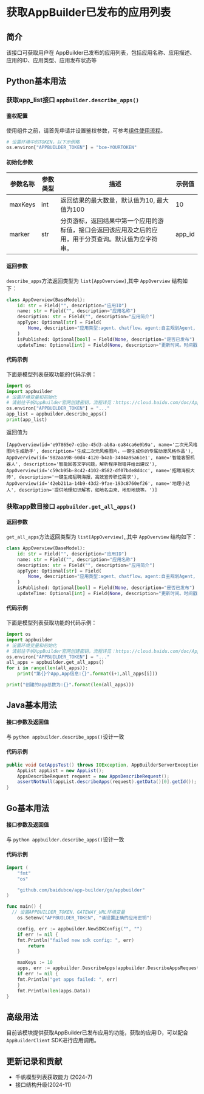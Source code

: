 # 获取AppBuilder已发布的应用列表

## 简介
该接口可获取用户在 AppBuilder已发布的应用列表，包括应用名称、应用描述、应用的ID、应用类型、应用发布状态等

## Python基本用法

### 获取app_list接口 `appbuilder.describe_apps()`

#### 鉴权配置
使用组件之前，请首先申请并设置鉴权参数，可参考[组件使用流程](https://cloud.baidu.com/doc/AppBuilder/s/Olq6grrt6#1%E3%80%81%E5%88%9B%E5%BB%BA%E5%AF%86%E9%92%A5)。
```python
# 设置环境中的TOKEN，以下示例略
os.environ["APPBUILDER_TOKEN"] = "bce-YOURTOKEN"
```

#### 初始化参数

| 参数名称       | 参数类型   | 描述      | 示例值        |
|------------|--------|---------|------------|
| maxKeys | int | 返回结果的最大数量，默认值为10, 最大值为100 | 10 |
| marker | str | 分页游标，返回结果中第一个应用的游标值，接口会返回该应用及之后的应用，用于分页查询。默认值为空字符串。 | app_id |

#### 返回参数

`describe_apps`方法返回类型为 `list[AppOverview]`,其中 `AppOverview` 结构如下：

```python
class AppOverview(BaseModel):
    id: str = Field("", description="应用ID")
    name: str = Field("", description="应用名称")
    description: str = Field("", description="应用简介")
    appType: Optional[str] = Field(
        None, description="应用类型:agent、chatflow。agent:自主规划Agent, chatflow:工作流Agent。"
    )
    isPublished: Optional[bool] = Field(None, description="是否已发布")
    updateTime: Optional[int] = Field(None, description="更新时间。时间戳，单位秒")
```


#### 代码示例
下面是模型列表获取功能的代码示例：

```python
import os
import appbuilder
# 设置环境变量和初始化
# 请前往千帆AppBuilder官网创建密钥，流程详见：https://cloud.baidu.com/doc/AppBuilder/s/Olq6grrt6#1%E3%80%81%E5%88%9B%E5%BB%BA%E5%AF%86%E9%92%A5
os.environ["APPBUILDER_TOKEN"] = "..."
app_list = appbuilder.describe_apps()
print(app_list)
```

返回值为

```shell
[AppOverview(id='e97865e7-e1be-45d3-ab8a-ea84ca6e0b9a', name='二次元风格图片生成助手', description='生成二次元风格图片，一键生成你的专属动漫风格作品'), AppOverview(id='982aaa98-60d4-4120-b4ab-3404a95a61e1', name='智能客服机器人', description='智能回答文字问题，解析程序报错并给出建议'), AppOverview(id='c59cb95b-8c42-4102-8582-df07bde8d4cc', name='招聘海报大师', description='一键生成招聘海报，高效宣传职位需求'), AppOverview(id='42eb211a-14b9-43d2-9fae-193c8760ef26', name='地理小达人', description='提供地理知识解答，如地名由来、地形地貌等。')]
```

### 获取app数目接口 `appbuilder.get_all_apps()`

#### 返回参数

`get_all_apps`方法返回类型为 `list[AppOverview]`,,其中 `AppOverview` 结构如下：

```python
class AppOverview(BaseModel):
    id: str = Field("", description="应用ID")
    name: str = Field("", description="应用名称")
    description: str = Field("", description="应用简介")
    appType: Optional[str] = Field(
        None, description="应用类型:agent、chatflow。agent:自主规划Agent, chatflow:工作流Agent。"
    )
    isPublished: Optional[bool] = Field(None, description="是否已发布")
    updateTime: Optional[int] = Field(None, description="更新时间。时间戳，单位秒")
```

#### 代码示例
下面是模型列表获取功能的代码示例：

```python
import os
import appbuilder
# 设置环境变量和初始化
# 请前往千帆AppBuilder官网创建密钥，流程详见：https://cloud.baidu.com/doc/AppBuilder/s/Olq6grrt6#1%E3%80%81%E5%88%9B%E5%BB%BA%E5%AF%86%E9%92%A5
os.environ["APPBUILDER_TOKEN"] = "..."
all_apps = appbuilder.get_all_apps()
for i in range(len(all_apps)):
    print("第{}个App,App信息:{}".format(i+1,all_apps[i]))

print("创建的app总数为:{}".format(len(all_apps)))
```

## Java基本用法

#### 接口参数及返回值
与 `python appbuilder.describe_apps()`设计一致

#### 代码示例

```java
public void GetAppsTest() throws IOException, AppBuilderServerException {
    AppList appList = new AppList();
    AppsDescribeRequest request = new AppsDescribeRequest();
    assertNotNull(appList.describeApps(request).getData()[0].getId());
}
```

## Go基本用法

#### 接口参数及返回值
与 `python appbuilder.describe_apps()`设计一致

#### 代码示例

```go
import (
	"fmt"
	"os"

	"github.com/baidubce/app-builder/go/appbuilder"
)

func main() {
  // 设置APPBUILDER_TOKEN、GATEWAY_URL环境变量
	os.Setenv("APPBUILDER_TOKEN", "请设置正确的应用密钥")

	config, err := appbuilder.NewSDKConfig("", "")
	if err != nil {
    fmt.Println("failed new sdk config: ", err)
		return
	}

	maxKeys := 10
	apps, err := appbuilder.DescribeApps(appbuilder.DescribeAppsRequest{MaxKeys: &maxKeys}, config)
	if err != nil {
    fmt.Println("get apps failed: ", err)
	}
	fmt.Println(len(apps.Data))
}
```

## 高级用法

目前该模块提供获取AppBuilder已发布应用的功能，获取的应用ID，可以配合`AppBuilderClient` SDK进行应用调用。


## 更新记录和贡献
* 千帆模型列表获取能力 (2024-7)
* 接口结构升级(2024-11)